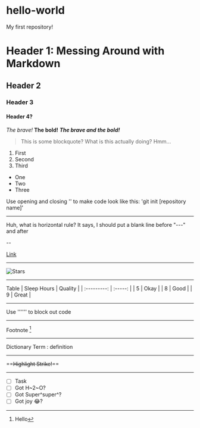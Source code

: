 # hello-world
My first repository!

# Header 1: Messing Around with Markdown
## Header 2
### Header 3
#### Header 4?

*The brave!*
**The bold!**
***The brave and the bold!***

> This is some blockquote? 
> What is this actually doing?
> Hmm...

1. First
2. Second
3. Third

- One
- Two
- Three 

Use opening and closing '' to make code look like this: 'git init [repository name]'

--- 

Huh, what is horizontal rule? It says, I should put a blank line before "---" and after

--

[Link](https://www.google.com)

---

![Stars](https://pixnio.com/space/dark-abstract-constellation-galaxy-astronomy-planet-night-dark-sky)

---

Table
| Sleep Hours | Quality |
| :---------: | :-----: |
| 5           | Okay    |
| 8           | Good    |
| 9           | Great   |

---

Use '''''' to block out code

--- 

Footnote [^1]

[^1]: Hello

---

Dictionary
Term
: definition

--- 

==~~Highlight Strike!~~==

---

- [ ] Task
- [ ] Got H~2~O?
- [ ] Got Super^super^?
- [ ] Got joy :joy:?

